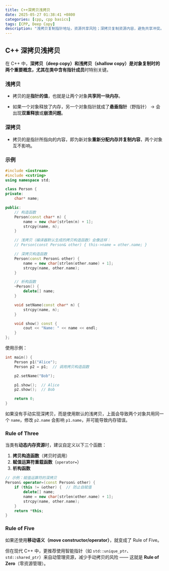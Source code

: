 ```yaml
---
title: C++深拷贝浅拷贝
date: 2025-05-27 01:38:41 +0800
categories: [cpp, cpp basics]
tags: [CPP, Deep Copy]
description: "浅拷贝复制指针地址，资源共享风险；深拷贝复制资源内容，避免共享冲突。"
---
```

## C++ 深拷贝浅拷贝

在 C++ 中，**深拷贝（deep copy）**和**浅拷贝（shallow copy）**是对象复制时的两个重要概念，尤其在类中含有**指针成员**时特别关键。

### 浅拷贝

- 拷贝的是**指针的值**，也就是让两个对象**共享同一块内存**。

- 如果一个对象释放了内存，另一个对象指针就成了**悬垂指针**（野指针） -> 会出现**双重释放**或**崩溃问题**。

### 深拷贝

- 拷贝的是指针所指向的内容，即为新对象**重新分配内存并复制内容**，两个对象互不影响。

### 示例

```cpp
#include <iostream>
#include <cstring>
using namespace std;

class Person {
private:
    char* name;

public:
    // 构造函数
    Person(const char* n) {
        name = new char[strlen(n) + 1];
        strcpy(name, n);
    } 

    // 浅拷贝（编译器默认生成的拷贝构造函数）会像这样：
    // Person(const Person& other) { this->name = other.name; }

    // 深拷贝构造函数
    Person(const Person& other) {
        name = new char[strlen(other.name) + 1];
        strcpy(name, other.name);
    }

    // 析构函数
    ~Person() {
        delete[] name;
    }

    void setName(const char* n) {
        strcpy(name, n);
    }

    void show() const {
        cout << "Name: " << name << endl;
    }
};
```

使用示例：

```cpp
int main() {
    Person p1("Alice");
    Person p2 = p1;  // 调用拷贝构造函数

    p2.setName("Bob");

    p1.show();  // Alice
    p2.show();  // Bob

    return 0;
}
```

如果没有手动实现深拷贝，而是使用默认的浅拷贝，上面会导致两个对象共用同一个 `name`，修改 `p2.name` 会影响 `p1.name`，并可能导致内存错误。

### Rule of Three

当类有**动态内存资源**时，建议自定义以下三个函数：

1. **拷贝构造函数**（拷贝时调用）
2. **赋值运算符重载函数**（`operator=`）
3. **析构函数**

```cpp
// 示例：赋值运算符的深拷贝
Person& operator=(const Person& other) {
    if (this != &other) {  // 防止自赋值
        delete[] name;
        name = new char[strlen(other.name) + 1];
        strcpy(name, other.name);
    }
    return *this;
}
```

### Rule of Five

如果还使用**移动语义（move constructor/operator）**，就变成了 Rule of Five。

但在现代 C++ 中，更推荐使用智能指针（如 `std::unique_ptr`、`std::shared_ptr`）来自动管理资源，减少手动拷贝的风险 —— 这就是 **Rule of Zero**（零资源管理）。
